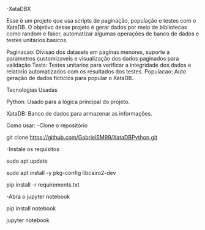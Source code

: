 -XataDBX

Esse é um projeto que usa scripts de paginação, população e testes com  o XataDB. O objetivo desse projeto é gerar dados por meio de bibliotecas como random e faker, automatizar algumas operações de banco de dados e testes unitarios basicos.

Paginacao: Divisao dos datasets em paginas menores, suporte a parametros customizaveis e visualização dos dados paginados para validação
Tests: Testes unitarios para verificar a integridade dos dados e relatorio automatizados com os resultados dos testes.
Populacao: Auto geração de dados ficticios para popular o XataDB.

Tecnologias Usadas

Python: Usado para a lógica principal do projeto.

XataDB: Banco de dados para armazenar as informações.

Como usar:
-Clone o repositório

git clone https://github.com/GabrielSM99/XataDBPython.git

-Instale os requisitos

sudo apt update

sudo apt install -y pkg-config libcairo2-dev

pip install -r requirements.txt

-Abra o jupyter notebook

pip install notebook

jupyter notebook
